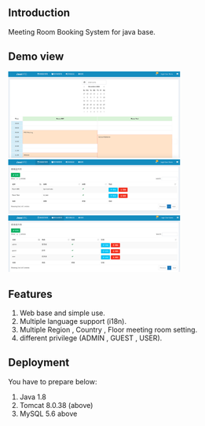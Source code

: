 ## Introduction
Meeting Room Booking System for java base.

## Demo view
<img src="doc/images/dashboard.png" width="350"/>
<img src="doc/images/room.png" width="350"/>
<img src="doc/images/user.png" width="350"/>

## Features
1. Web base and simple use.
1. Multiple language support (i18n).
1. Multiple Region , Country , Floor meeting room setting.
1. different privilege (ADMIN , GUEST , USER).

## Deployment
You have to prepare below:

1. Java 1.8
1. Tomcat 8.0.38 (above)
1. MySQL 5.6 above
